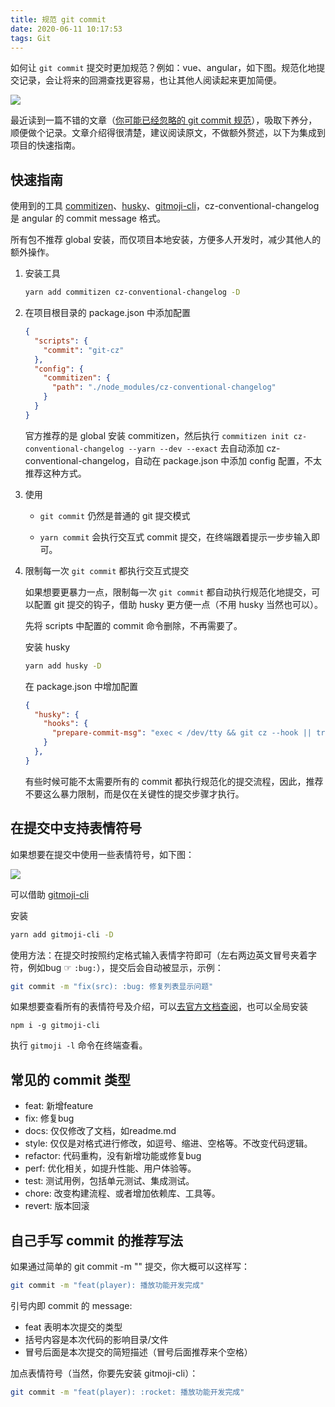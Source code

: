 ```yaml
---
title: 规范 git commit
date: 2020-06-11 10:17:53
tags: Git
---
```


如何让 `git commit` 提交时更加规范？例如：vue、angular，如下图。规范化地提交记录，会让将来的回溯查找更容易，也让其他人阅读起来更加简便。

![](https://user-gold-cdn.xitu.io/2020/5/12/172081ff77566188?w=996&h=1021&f=png&s=251160)

最近读到一篇不错的文章（[你可能已经忽略的 git commit 规范](https://juejin.im/post/5e0c82a15188253a907111dc)），吸取下养分，顺便做个记录。文章介绍得很清楚，建议阅读原文，不做额外赘述，以下为集成到项目的快速指南。

## 快速指南

使用到的工具 [commitizen](https://github.com/commitizen/cz-cli)、[husky](https://github.com/typicode/husky)、[gitmoji-cli](https://github.com/carloscuesta/gitmoji-cli)，cz-conventional-changelog 是 angular 的 commit message 格式。

所有包不推荐 global 安装，而仅项目本地安装，方便多人开发时，减少其他人的额外操作。

1. 安装工具

    ```bash
    yarn add commitizen cz-conventional-changelog -D
    ```
    
2. 在项目根目录的 package.json 中添加配置

    ```json
    {
      "scripts": {
        "commit": "git-cz"
      },
      "config": {
        "commitizen": {
          "path": "./node_modules/cz-conventional-changelog"
        }
      }
    }
    ```
    
    官方推荐的是 global 安装 commitizen，然后执行 `commitizen init cz-conventional-changelog --yarn --dev --exact` 去自动添加 cz-conventional-changelog，自动在 package.json 中添加 config 配置，不太推荐这种方式。
    
3. 使用

    - `git commit` 仍然是普通的 git 提交模式
    
    - `yarn commit` 会执行交互式 commit 提交，在终端跟着提示一步步输入即可。

4. 限制每一次 `git commit` 都执行交互式提交

    如果想要更暴力一点，限制每一次 `git commit` 都自动执行规范化地提交，可以配置 git 提交的钩子，借助 husky 更方便一点（不用 husky 当然也可以）。
    
    先将 scripts 中配置的 commit 命令删除，不再需要了。

    安装 husky
    
    ```bash
    yarn add husky -D
    ```
    
    在 package.json 中增加配置
    
    ```json
    {
      "husky": {
        "hooks": {
          "prepare-commit-msg": "exec < /dev/tty && git cz --hook || true"
        }
      },
    }
    ```
    
    有些时候可能不太需要所有的 commit 都执行规范化的提交流程，因此，推荐不要这么暴力限制，而是仅在关键性的提交步骤才执行。
    
## 在提交中支持表情符号

如果想要在提交中使用一些表情符号，如下图：
    
![](https://user-gold-cdn.xitu.io/2020/5/12/172086dbf52c646f?w=2016&h=1570&f=png&s=405106)
    
可以借助 [gitmoji-cli](https://github.com/carloscuesta/gitmoji-cli)
    
安装
    
```bash
yarn add gitmoji-cli -D
```
    
使用方法：在提交时按照约定格式输入表情字符即可（左右两边英文冒号夹着字符，例如bug ☞ `:bug:`），提交后会自动被显示，示例：

```bash
git commit -m "fix(src): :bug: 修复列表显示问题"
```
    
如果想要查看所有的表情符号及介绍，可以[去官方文档查阅](https://gitmoji.carloscuesta.me/)，也可以全局安装

`npm i -g gitmoji-cli`

执行 `gitmoji -l` 命令在终端查看。
    
    
## 常见的 commit 类型

- feat: 新增feature
- fix: 修复bug
- docs: 仅仅修改了文档，如readme.md
- style: 仅仅是对格式进行修改，如逗号、缩进、空格等。不改变代码逻辑。
- refactor: 代码重构，没有新增功能或修复bug
- perf: 优化相关，如提升性能、用户体验等。
- test: 测试用例，包括单元测试、集成测试。
- chore: 改变构建流程、或者增加依赖库、工具等。
- revert: 版本回滚

## 自己手写 commit 的推荐写法
如果通过简单的 git commit -m "" 提交，你大概可以这样写：

```bash
git commit -m "feat(player): 播放功能开发完成"
```

引号内即 commit 的 message:

- feat 表明本次提交的类型
- 括号内容是本次代码的影响目录/文件
- 冒号后面是本次提交的简短描述（冒号后面推荐来个空格）  

加点表情符号（当然，你要先安装 gitmoji-cli）：

```bash
git commit -m "feat(player): :rocket: 播放功能开发完成"
```
